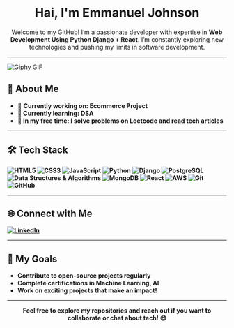 <h1 align="center"> Hai, I'm Emmanuel Johnson</h1>

<p align="center">
  Welcome to my GitHub! I’m a passionate developer with expertise in <b>Web Development Using Python Django + React</b>. I’m constantly exploring new technologies and pushing my limits in software development.
</p>

---


![Giphy GIF](https://media.giphy.com/media/qnodoPFBwbJOjQ0B4z/giphy.gif)

<h2>🚀 About Me</h2>

<ul>
  <li>🔭 <strong>Currently working on: Ecommerce Project</li>
  <li>🌱 <strong>Currently learning:</strong> DSA</li>
  <li>📖 <strong>In my free time:</strong> I solve problems on Leetcode and read tech articles</li>
</ul> 

---

<h2>🛠️ Tech Stack</h2>

<p>
  <img src="https://img.shields.io/badge/HTML5-E34F26?style=for-the-badge&logo=html5&logoColor=white" alt="HTML5">
  <img src="https://img.shields.io/badge/CSS3-1572B6?style=for-the-badge&logo=css3&logoColor=white" alt="CSS3">
  <img src="https://img.shields.io/badge/JavaScript-F7DF1E?style=for-the-badge&logo=javascript&logoColor=black" alt="JavaScript">
  <img src="https://img.shields.io/badge/Python-3776AB?style=for-the-badge&logo=python&logoColor=white" alt="Python">
  <img src="https://img.shields.io/badge/Django-092E20?style=for-the-badge&logo=django&logoColor=white" alt="Django">
  <img src="https://img.shields.io/badge/PostgreSQL-4169E1?style=for-the-badge&logo=postgresql&logoColor=white" alt="PostgreSQL">
  <img src="https://img.shields.io/badge/DSA-0A66C2?style=for-the-badge&logo=data-structure&logoColor=white" alt="Data Structures & Algorithms">
  <img src="https://img.shields.io/badge/MongoDB-47A248?style=for-the-badge&logo=mongodb&logoColor=white" alt="MongoDB">
  <img src="https://img.shields.io/badge/React-61DAFB?style=for-the-badge&logo=react&logoColor=black" alt="React">
  <img src="https://img.shields.io/badge/AWS-232F3E?style=for-the-badge&logo=amazon-aws&logoColor=white" alt="AWS">
  <img src="https://img.shields.io/badge/Git-000000?style=for-the-badge&logo=git&logoColor=white" alt="Git">
  <img src="https://img.shields.io/badge/GitHub-000000?style=for-the-badge&logo=github&logoColor=white" alt="GitHub">
</p>

---

<h2>🌐 Connect with Me</h2>

<p>
  <a href="https://www.linkedin.com/in/emmanuel-johnson-a36b6b2b3/">
    <img src="https://img.shields.io/badge/LinkedIn-0A66C2?style=for-the-badge&logo=linkedin&logoColor=white" alt="LinkedIn">
  </a>
</p>

---

<h2>🎯 My Goals</h2>

<ul>
  <li>Contribute to open-source projects regularly</li>
  <li>Complete certifications in Machine Learning, AI</li>
  <li>Work on exciting projects that make an impact!</li>
</ul>

---

<p align="center">Feel free to explore my repositories and reach out if you want to collaborate or chat about tech! 😊</p>
